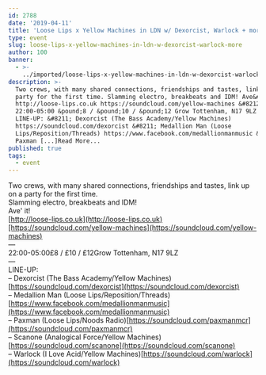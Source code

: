 ```yaml
---
id: 2788
date: '2019-04-11'
title: 'Loose Lips x Yellow Machines in LDN w/ Dexorcist, Warlock + more - Loose Lips'
type: event
slug: loose-lips-x-yellow-machines-in-ldn-w-dexorcist-warlock-more
author: 100
banner:
  - >-
    ../imported/loose-lips-x-yellow-machines-in-ldn-w-dexorcist-warlock-more/image2788.jpeg
description: >-
  Two crews, with many shared connections, friendships and tastes, link up on a
  party for the first time. Slamming electro, breakbeats and IDM! Ave&#39; it!
  http://loose-lips.co.uk https://soundcloud.com/yellow-machines &#8212;
  22:00-05:00 &pound;8 / &pound;10 / &pound;12 Grow Tottenham, N17 9LZ &#8212;
  LINE-UP: &#8211; Dexorcist (The Bass Academy/Yellow Machines)
  https://soundcloud.com/dexorcist &#8211; Medallion Man (Loose
  Lips/Reposition/Threads) https://www.facebook.com/medallionmanmusic &#8211;
  Paxman [...]Read More...
published: true
tags:
  - event
---
```

Two crews, with many shared connections, friendships and tastes, link up on a party for the first time.  
Slamming electro, breakbeats and IDM!  
Ave' it!  
[http://loose-lips.co.uk](http://loose-lips.co.uk)[https://soundcloud.com/yellow-machines](https://soundcloud.com/yellow-machines)  
—  
22:00-05:00£8 / £10 / £12Grow Tottenham, N17 9LZ  
—  
LINE-UP:  
– Dexorcist (The Bass Academy/Yellow Machines)[https://soundcloud.com/dexorcist](https://soundcloud.com/dexorcist)  
– Medallion Man (Loose Lips/Reposition/Threads)[https://www.facebook.com/medallionmanmusic](https://www.facebook.com/medallionmanmusic)  
– Paxman (Loose Lips/Noods Radio)[https://soundcloud.com/paxmanmcr](https://soundcloud.com/paxmanmcr)  
– Scanone (Analogical Force/Yellow Machines)[https://soundcloud.com/scanone](https://soundcloud.com/scanone)  
– Warlock (I Love Acid/Yellow Machines)[https://soundcloud.com/warlock](https://soundcloud.com/warlock)